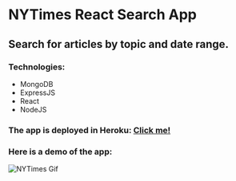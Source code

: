 # NYTimes React Search App

## Search for articles by topic and date range.

### Technologies:
- MongoDB
- ExpressJS
- React
- NodeJS

### The app is deployed in Heroku: [Click me!](https://nytreact-mern.herokuapp.com/)

### Here is a demo of the app:

![NYTimes Gif](/nytreact.gif)

